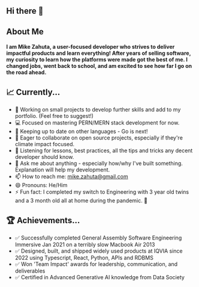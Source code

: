 ## Hi there 👋

## About Me

#### I am Mike Zahuta, a user-focused developer who strives to deliver impactful products and learn everything! After years of selling software, my curiosity to learn how the platforms were made got the best of me. I changed jobs, went back to school, and am excited to see how far I go on the road ahead.

## 📈 Currently...
- 🔭 Working on small projects to develop further skills and add to my portfolio. (Feel free to suggest!)
- 💻 Focused on mastering PERN/MERN stack development for now.
- 👾 Keeping up to date on other languages - Go is next!
- 👯 Eager to collaborate on open source projects, especially if they're climate impact focused.
- 🤔 Listening for lessons, best practices, all the tips and tricks any decent developer should know.
- 💬 Ask me about anything - especially how/why I've built something. Explanation will help my development.
- 📫 How to reach me: mike.zahuta@gmail.com
- 😄 Pronouns: He/Him
- ⚡ Fun fact: I completed my switch to Engineering with 3 year old twins and a 3 month old all at home during the pandemic. 😬

## 🏆 Achievements...
- ✅ Successfully completed General Assembly Software Engineering Immersive Jan 2021 on a terribly slow Macbook Air 2013
- ✅ Designed, built, and shipped widely used products at IQVIA since 2022 using Typescript, React, Python, APIs and RDBMS
- ✅ Won 'Team Impact' awards for leadership, communication, and deliverables
- ✅ Certified in Advanced Generative AI knowledge from Data Society


![<Linkedin>](https://img.shields.io/badge/LinkedIn-0A66C2?style=for-the-badge&logo=LinkedIn&logoColor=white)
